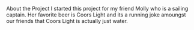 About the Project
I started this project for my friend Molly who is a sailing captain. Her favorite beer is Coors Light and its a running joke amoungst our friends that Coors Light is actually just water. 





